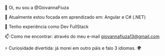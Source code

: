 👋 Oi, eu sou a @GiovannaFiuza


🌱 Atualmente estou focada em aprendizado em: Angular e C# (.NET)

💞️ Tenho experiência como Dev FullStack 

📫 Como me encontrar: através do meu e-mail giovannafiuza13@gmail.com

⚡ Curiosidade divertida: já morei em outro páis e falo 3 idiomas. 🌍
